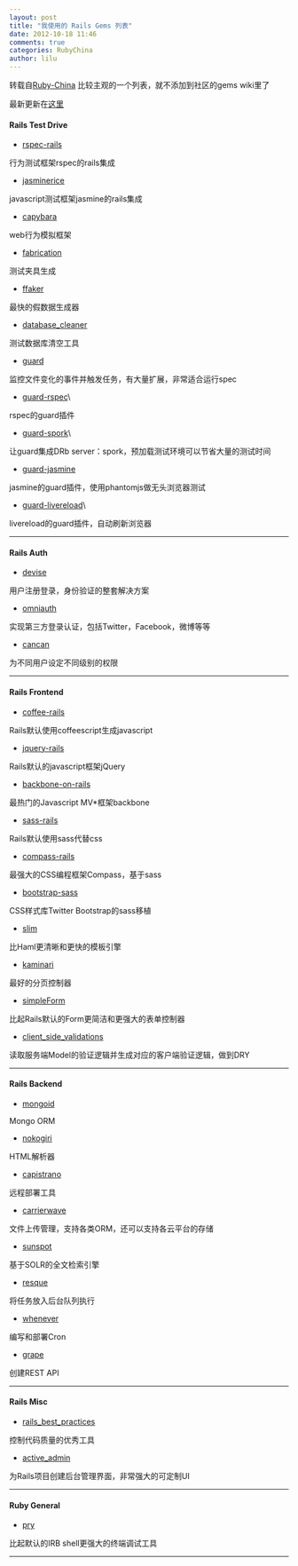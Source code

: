 ```yaml
---
layout: post
title: "我使用的 Rails Gems 列表"
date: 2012-10-18 11:46
comments: true
categories: RubyChina
author: lilu
---
```

转载自[Ruby-China](http://ruby-china.org/topics/5205)
比较主观的一个列表，就不添加到社区的gems wiki里了

最新更新在[这里](http://lilulife.com/recommends/)

#### Rails Test Drive

-   [rspec-rails](https://github.com/rspec/rspec-rails)

行为测试框架rspec的rails集成

-   [jasminerice](https://github.com/bradphelan/jasminerice)

javascript测试框架jasmine的rails集成

-   [capybara](https://github.com/jnicklas/capybara)

web行为模拟框架

-   [fabrication](https://github.com/paulelliott/fabrication)

测试夹具生成

-   [ffaker](https://github.com/EmmanuelOga/ffaker)

最快的假数据生成器

-   [database\_cleaner](https://github.com/bmabey/database_cleaner)

测试数据库清空工具

-   [guard](https://github.com/guard/guard)

监控文件变化的事件并触发任务，有大量扩展，非常适合运行spec

-   [guard-rspec](https://github.com/guard/guard-rspec)\

rspec的guard插件

-   [guard-spork](https://github.com/guard/guard-spork)\

让guard集成DRb server：spork，预加载测试环境可以节省大量的测试时间

-   [guard-jasmine](https://github.com/netzpirat/guard-jasmine)

jasmine的guard插件，使用phantomjs做无头浏览器测试

-   [guard-livereload](https://github.com/guard/guard-livereload)\

livereload的guard插件，自动刷新浏览器

* * * * *

#### Rails Auth

-   [devise](https://github.com/plataformatec/devise)

用户注册登录，身份验证的整套解决方案

-   [omniauth](https://github.com/intridea/omniauth)

实现第三方登录认证，包括Twitter，Facebook，微博等等

-   [cancan](https://github.com/ryanb/cancan)

为不同用户设定不同级别的权限

* * * * *

#### Rails Frontend

-   [coffee-rails](https://github.com/rails/coffee-rails)

Rails默认使用coffeescript生成javascript

-   [jquery-rails](https://github.com/rails/jquery-rails)

Rails默认的javascript框架jQuery

-   [backbone-on-rails](https://github.com/meleyal/backbone-on-rails)

最热门的Javascript MV\*框架backbone

-   [sass-rails](https://github.com/rails/sass-rails)

Rails默认使用sass代替css

-   [compass-rails](https://github.com/chriseppstein/compass)

最强大的CSS编程框架Compass，基于sass

-   [bootstrap-sass](https://github.com/thomas-mcdonald/bootstrap-sass)

CSS样式库Twitter Bootstrap的sass移植

-   [slim](http://slim-lang.com)

比Haml更清晰和更快的模板引擎

-   [kaminari](https://github.com/amatsuda/kaminari)

最好的分页控制器

-   [simpleForm](https://github.com/plataformatec/simple_form)

比起Rails默认的Form更简洁和更强大的表单控制器

-   [client\_side\_validations](https://github.com/bcardarella/client_side_validations)

读取服务端Model的验证逻辑并生成对应的客户端验证逻辑，做到DRY

* * * * *

#### Rails Backend

-   [mongoid](https://github.com/mongoid/mongoid)

Mongo ORM

-   [nokogiri](http://nokogiri.org/)

HTML解析器

-   [capistrano](https://github.com/capistrano/capistrano)

远程部署工具

-   [carrierwave](https://github.com/jnicklas/carrierwave)

文件上传管理，支持各类ORM，还可以支持各云平台的存储

-   [sunspot](https://github.com/sunspot/sunspot)

基于SOLR的全文检索引擎

-   [resque](https://github.com/defunkt/resque)

将任务放入后台队列执行

-   [whenever](https://github.com/javan/whenever)

编写和部署Cron

-   [grape](https://github.com/intridea/grape)

创建REST API

* * * * *

#### Rails Misc

-   [rails\_best\_practices](https://github.com/railsbp/rails_best_practices)

控制代码质量的优秀工具

-   [active\_admin](https://github.com/gregbell/active_admin)

为Rails项目创建后台管理界面，非常强大的可定制UI

* * * * *

#### Ruby General

-   [pry](http://pry.github.com/)

比起默认的IRB shell更强大的终端调试工具

* * * * *
